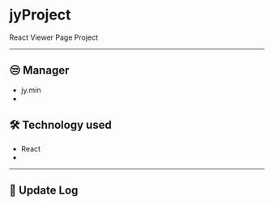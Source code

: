 # jyProject
React Viewer Page Project

---
## 😒 Manager 
  - jy.min
  - 
## 🛠 Technology used
  - React
  - 
---
## 🔄 Update Log
